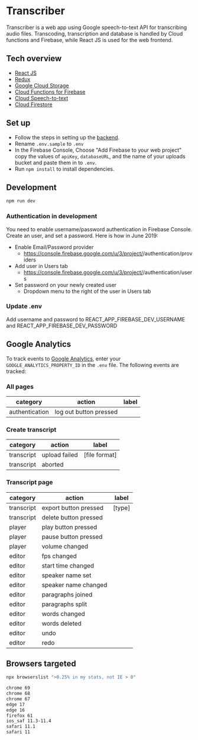 # Transcriber

Transcriber is a web app using Google speech-to-text API for transcribing audio files. Transcoding, transcription and database is handled by Cloud functions and Firebase, while React JS is used for the web frontend.

## Tech overview

- [React JS](https://reactjs.org)
- [Redux](https://redux.js.org)
- [Google Cloud Storage](https://cloud.google.com/storage/)
- [Cloud Functions for Firebase](https://firebase.google.com/docs/functions/)
- [Cloud Speech-to-text](https://cloud.google.com/speech-to-text/)
- [Cloud Firestore](https://firebase.google.com/docs/firestore/)

## Set up

- Follow the steps in setting up the [backend](https://github.com/nrkno/transcriber-backend).
- Rename `.env.sample` to `.env`
- In the Firebase Console, Choose "Add Firebase to your web project" copy the values of `apiKey`, `databaseURL`, and the name of your uploads bucket and paste them in to `.env`.
- Run `npm install` to install dependencies.

## Development

```sh
npm run dev
```

### Authentication in development

You need to enable username/password authentication in Firebase Console. Create an user, and set a password.
Here is how in June 2019:
* Enable Email/Password provider
  * https://console.firebase.google.com/u/3/project/<your firebase project>/authentication/providers
* Add user in Users tab
  * https://console.firebase.google.com/u/3/project/<your firebase project>/authentication/users
* Set password on your newly created user
  * Dropdown menu to the right of the user in Users tab 
  
### Update .env

Add username and password to REACT_APP_FIREBASE_DEV_USERNAME and REACT_APP_FIREBASE_DEV_PASSWORD 


## Google Analytics

To track events to [Google Analytics](https://analytics.google.com/analytics/web), enter your `GOOGLE_ANALYTICS_PROPERTY_ID` in the `.env` file. The following events are tracked:

### All pages

| category       | action                 | label |
| -------------- | ---------------------- | ----- |
| authentication | log out button pressed |       |

### Create transcript

| category   | action        | label         |
| ---------- | ------------- | ------------- |
| transcript | upload failed | [file format] |
| transcript | aborted       |               |

### Transcript page

| category   | action                | label  |
| ---------- | --------------------- | ------ |
| transcript | export button pressed | [type] |
| transcript | delete button pressed |        |
| player     | play button pressed   |        |
| player     | pause button pressed  |        |
| player     | volume changed        |        |
| editor     | fps changed           |        |
| editor     | start time changed    |        |
| editor     | speaker name set      |        |
| editor     | speaker name changed  |        |
| editor     | paragraphs joined     |        |
| editor     | paragraphs split      |        |
| editor     | words changed         |        |
| editor     | words deleted         |        |
| editor     | undo                  |        |
| editor     | redo                  |        |

## Browsers targeted

```sh
npx browserslist ">0.25% in my stats, not IE > 0"

chrome 69
chrome 68
chrome 67
edge 17
edge 16
firefox 61
ios_saf 11.3-11.4
safari 11.1
safari 11
```
